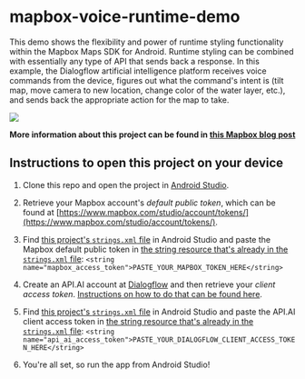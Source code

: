 # mapbox-voice-runtime-demo

This demo shows the flexibility and power of runtime styling functionality within the Mapbox Maps SDK for Android. Runtime styling can be combined with essentially any type of API that sends back a response. In this example, the Dialogflow artificial intelligence platform receives voice commands from the device, figures out what the command's intent is (tilt map, move camera to new location, change color of the water layer, etc.), and sends back the appropriate action for the map to take.

![](https://github.com/mapbox/mapbox-voice-runtime-demo/blob/master/demo-in-action.gif)



**More information about this project can be found in [this Mapbox blog post](https://blog.mapbox.com/style-a-map-on-android-with-your-voice-9cb611bbc901)**


## Instructions to open this project on your device

1. Clone this repo and open the project in [Android Studio](https://developer.android.com/studio/preview/index.html). 

2. Retrieve your Mapbox account's _default public token_, which can be found at [https://www.mapbox.com/studio/account/tokens/](https://www.mapbox.com/studio/account/tokens/).

3. Find [this project's `strings.xml` file](https://github.com/mapbox/mapbox-voice-runtime-demo/blob/master/app/src/main/res/values/strings.xml) in Android Studio and paste the Mapbox default public token in [the string resource that's already in the `strings.xml` file](https://github.com/mapbox/mapbox-voice-runtime-demo/blob/master/app/src/main/res/values/strings.xml#L4):
```<string name="mapbox_access_token">PASTE_YOUR_MAPBOX_TOKEN_HERE</string>```

4. Create an API.AI account at [Dialogflow](https://dialogflow.com/) and then retrieve your _client access token_. [Instructions on how to do that can be found here](https://dialogflow.com/docs/reference/agent/#obtaining_access_tokens).

5. Find [this project's `strings.xml` file](https://github.com/mapbox/mapbox-voice-runtime-demo/blob/master/app/src/main/res/values/strings.xml) in Android Studio and paste the API.AI client access token in [the string resource that's already in the `strings.xml` file](https://github.com/mapbox/mapbox-voice-runtime-demo/blob/master/app/src/main/res/values/strings.xml#L5):
```<string name="api_ai_access_token">PASTE_YOUR_DIALOGFLOW_CLIENT_ACCESS_TOKEN_HERE</string>```

6. You're all set, so run the app from Android Studio!
